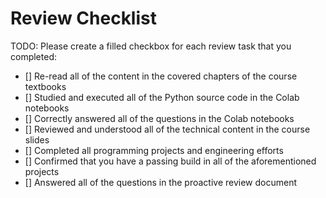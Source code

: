 # Review Checklist

TODO: Please create a filled checkbox for each review task that you completed:

- [] Re-read all of the content in the covered chapters of the course textbooks
- [] Studied and executed all of the Python source code in the Colab notebooks
- [] Correctly answered all of the questions in the Colab notebooks
- [] Reviewed and understood all of the technical content in the course slides
- [] Completed all programming projects and engineering efforts
- [] Confirmed that you have a passing build in all of the aforementioned projects
- [] Answered all of the questions in the proactive review document
